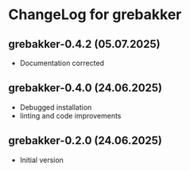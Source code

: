 # ChangeLog for grebakker

## grebakker-0.4.2 (05.07.2025)
* Documentation corrected

## grebakker-0.4.0 (24.06.2025)
* Debugged installation
* linting and code improvements

## grebakker-0.2.0 (24.06.2025)
* Initial version



